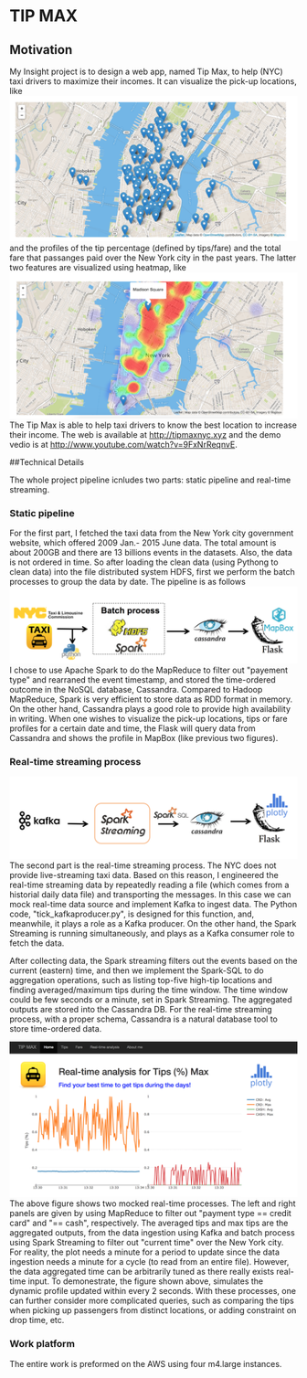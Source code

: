# TIP MAX

## Motivation

My Insight project is to design a web app, named Tip Max, to help (NYC) taxi drivers to maximize their incomes. It can visualize the pick-up locations, like ![](figures/fig1.png) and the profiles of the tip percentage (defined by tips/fare) 
and the total fare that passanges paid over the New York city in the past years. The latter two features are visualized using heatmap, like ![](figures/fig2.png) The Tip Max is able to help taxi drivers to know the best location to increase their income. The web is available at http://tipmaxnyc.xyz and the demo vedio is at http://www.youtube.com/watch?v=9FxNrReqnvE.


##Technical Details

The whole project pipeline icnludes two parts: static pipeline and real-time streaming.

### Static pipeline

For the first part, I fetched the taxi data from the New York city government website, which offered 2009 Jan.- 2015 June data. The total amount is about 200GB and there are 13 billions events in the datasets. Also, the data is not ordered in time. So after loading the clean data (using Pythong to clean data) into the file distributed system HDFS, first we perform the batch processes to group the data by date. The pipeline is as follows ![](figures/fig3.png)
I chose to use Apache Spark to do the MapReduce to filter out "payement type" and rearraned the event timestamp, and stored the time-ordered outcome in the NoSQL database, Cassandra. Compared to Hadoop MapReduce, Spark is very efficient to store data as RDD format in memory. On the other hand, Cassandra plays a good role to provide high availability in writing. When one wishes to visualize the pick-up locations, tips or fare profiles for a certain date and time, the Flask will query data from Cassandra and shows the profile in MapBox (like previous two figures).

### Real-time streaming process 

![](figures/fig4.png)
The second part is the real-time streaming process. The NYC does not provide live-streaming taxi data. Based on this reason, I engineered the real-time streaming data by repeatedly reading a file (which comes from a historial daily data file) and transporting the messages. In this case we can mock real-time data source and implement Kafka to ingest data. The Python code, "tick_kafkaproducer.py", is designed for this function, and, meanwhile, it plays a role as a Kafka producer. On the other hand, the Spark Streaming is running simultaneously, and plays as a Kafka consumer role to fetch the data. 

After collecting data, the Spark streaming filters out the events based on the current (eastern) time, and then we implement the Spark-SQL to do aggregation operations, such as listing top-five high-tip locations and finding averaged/maximum tips during the time window. The time window could be few seconds or a minute, set in Spark Streaming. The aggregated outputs are stored into the Cassandra DB. For the real-time streaming process, with a proper schema, Cassandra is a natural database tool to store time-ordered data.


![](figures/fig5.png)
The above figure shows two mocked real-time processes. The left and right panels are given by using MapReduce to filter out "payment type == credit card" and "== cash", respectively. The averaged tips and max tips are the aggregated outputs, from the data ingestion using Kafka and batch process using Spark Streaming to filter out "current time" over the New York city. For reality, the plot needs a minute for a period to update since the data ingestion needs a minute for a cycle (to read from an entire file). However, the data aggregated time can be arbitrarily tuned as there really exists real-time input. To demonestrate, the figure shown above, simulates the dynamic profile updated within every 2 seconds. With these processes, one can further consider more complicated queries, such as comparing the tips when picking up passengers from distinct locations, or adding constraint on drop time, etc.



### Work platform
The entire work is preformed on the AWS using four m4.large instances.
